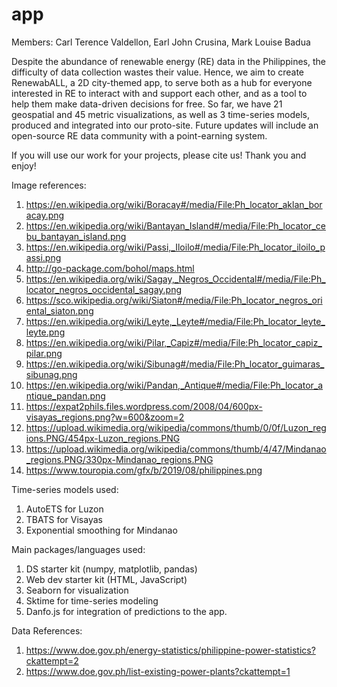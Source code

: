 # app
Members: Carl Terence Valdellon, Earl John Crusina, Mark Louise Badua

Despite the abundance of renewable energy (RE) data in the Philippines, the difficulty of data collection wastes their value. Hence, we aim to create RenewabALL, a 2D city-themed app, to serve both as a hub for everyone interested in RE to interact with and support each other, and as a tool to help them make data-driven decisions for free. So far, we have 21 geospatial and 45 metric visualizations, as well as 3 time-series models, produced and integrated into our proto-site. Future updates will include an open-source RE data community with a point-earning system.

If you will use our work for your projects, please cite us! Thank you and enjoy!

Image references:
1. https://en.wikipedia.org/wiki/Boracay#/media/File:Ph_locator_aklan_boracay.png
2. https://en.wikipedia.org/wiki/Bantayan_Island#/media/File:Ph_locator_cebu_bantayan_island.png
3. https://en.wikipedia.org/wiki/Passi,_Iloilo#/media/File:Ph_locator_iloilo_passi.png
4. http://go-package.com/bohol/maps.html
5. https://en.wikipedia.org/wiki/Sagay,_Negros_Occidental#/media/File:Ph_locator_negros_occidental_sagay.png
6. https://sco.wikipedia.org/wiki/Siaton#/media/File:Ph_locator_negros_oriental_siaton.png
7. https://en.wikipedia.org/wiki/Leyte,_Leyte#/media/File:Ph_locator_leyte_leyte.png
8. https://en.wikipedia.org/wiki/Pilar,_Capiz#/media/File:Ph_locator_capiz_pilar.png
9. https://en.wikipedia.org/wiki/Sibunag#/media/File:Ph_locator_guimaras_sibunag.png
10. https://en.wikipedia.org/wiki/Pandan,_Antique#/media/File:Ph_locator_antique_pandan.png
11. https://expat2phils.files.wordpress.com/2008/04/600px-visayas_regions.png?w=600&zoom=2
12. https://upload.wikimedia.org/wikipedia/commons/thumb/0/0f/Luzon_regions.PNG/454px-Luzon_regions.PNG
13. https://upload.wikimedia.org/wikipedia/commons/thumb/4/47/Mindanao_regions.PNG/330px-Mindanao_regions.PNG
14. https://www.touropia.com/gfx/b/2019/08/philippines.png

Time-series models used: 
1. AutoETS for Luzon
2. TBATS for Visayas
3. Exponential smoothing for Mindanao

Main packages/languages used:
1. DS starter kit (numpy, matplotlib, pandas)
2. Web dev starter kit (HTML, JavaScript)
3. Seaborn for visualization
4. Sktime for time-series modeling
5. Danfo.js for integration of predictions to the app.
 
Data References:
1. https://www.doe.gov.ph/energy-statistics/philippine-power-statistics?ckattempt=2
2. https://www.doe.gov.ph/list-existing-power-plants?ckattempt=1
